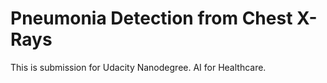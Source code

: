# Pneumonia Detection from Chest X-Rays
This is submission for Udacity Nanodegree. AI for Healthcare.
